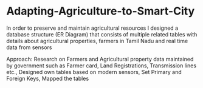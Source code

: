 # Adapting-Agriculture-to-Smart-City
In order to preserve and maintain agricultural resources I designed a database structure (ER Diagram) that consists of multiple related tables with details about agricultural properties, farmers in Tamil Nadu and real time data from sensors

Approach: Research on Farmers and Agricultural property data
maintained by government such as Farmer card, Land
Registrations, Transmission lines etc., Designed own tables
based on modern sensors, Set Primary and Foreign Keys,
Mapped the tables

